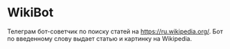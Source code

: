 # WikiBot
Телеграм бот-советчик по поиску статей на https://ru.wikipedia.org/.  Бот по введенному слову выдает статью и картинку на Wikipedia.
